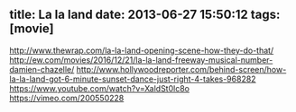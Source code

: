 title: La la land
date: 2013-06-27 15:50:12
tags: [movie]
---

http://www.thewrap.com/la-la-land-opening-scene-how-they-do-that/
http://ew.com/movies/2016/12/21/la-la-land-freeway-musical-number-damien-chazelle/
http://www.hollywoodreporter.com/behind-screen/how-la-la-land-got-6-minute-sunset-dance-just-right-4-takes-968282
https://www.youtube.com/watch?v=XaldSt0lc8o
https://vimeo.com/200550228